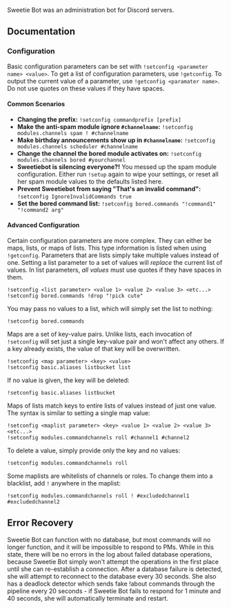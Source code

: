 

Sweetie Bot was an administration bot for Discord servers.

## Documentation

### Configuration
Basic configuration parameters can be set with `!setconfig <parameter name> <value>`. To get a list of configuration parameters, use `!getconfig`. To output the current value of a parameter, use `!getconfig <paramater name>`. Do not use quotes on these values if they have spaces.

#### Common Scenarios
* **Changing the prefix:** `!setconfig commandprefix [prefix]`
* **Make the anti-spam module ignore `#channelname`:** `!setconfig modules.channels spam ! #channelname`
* **Make birthday announcements show up in `#channelname`:** `!setconfig modules.channels scheduler #channelname`
* **Change the channel the bored module activates on:** `!setconfig modules.channels bored #yourchannel`
* **Sweetiebot is silencing everyone?!** You messed up the spam module configuration. Either run `!setup` again to wipe your settings, or reset all her spam module values to the defaults listed here.
* **Prevent Sweetiebot from saying "That's an invalid command":** `!setconfig IgnoreInvalidCommands true`
* **Set the bored command list:** `!setconfig bored.commands "!command1" "!command2 arg"`

#### Advanced Configuration
Certain configuration parameters are more complex. They can either be maps, lists, or maps of lists. This type information is listed when using `!getconfig`. Parameters that are lists simply take multiple values instead of one. Setting a list parameter to a set of values will *replace* the current list of values. In list parameters, *all values* must use quotes if they have spaces in them.

    !setconfig <list parameter> <value 1> <value 2> <value 3> <etc...>
    !setconfig bored.commands !drop "!pick cute"

You may pass no values to a list, which will simply set the list to nothing:

    !setconfig bored.commands

Maps are a set of key-value pairs. Unlike lists, each invocation of `!setconfig` will set just a single key-value pair and won't affect any others. If a key already exists, the value of that key will be overwritten.

    !setconfig <map parameter> <key> <value>
    !setconfig basic.aliases listbucket list

If no value is given, the key will be deleted:

    !setconfig basic.aliases listbucket

Maps of lists match keys to entire lists of values instead of just one value. The syntax is similar to setting a single map value:

    !setconfig <maplist parameter> <key> <value 1> <value 2> <value 3> <etc...>
    !setconfig modules.commandchannels roll #channel1 #channel2

To delete a value, simply provide only the key and no values:

    !setconfig modules.commandchannels roll
	
Some maplists are whitelists of channels or roles. To change them into a blacklist, add `!` anywhere in the maplist:

    !setconfig modules.commandchannels roll ! #excludedchannel1 #excludedchannel2

## Error Recovery
Sweetie Bot can function with no database, but most commands will no longer function, and it will be impossible to respond to PMs. While in this state, there will be no errors in the log about failed database operations, because Sweetie Bot simply won't attempt the operations in the first place until she can re-establish a connection. After a database failure is detected, she will attempt to reconnect to the database every 30 seconds. She also has a deadlock detector which sends fake !about commands through the pipeline every 20 seconds - if Sweetie Bot fails to respond for 1 minute and 40 seconds, she will automatically terminate and restart.

